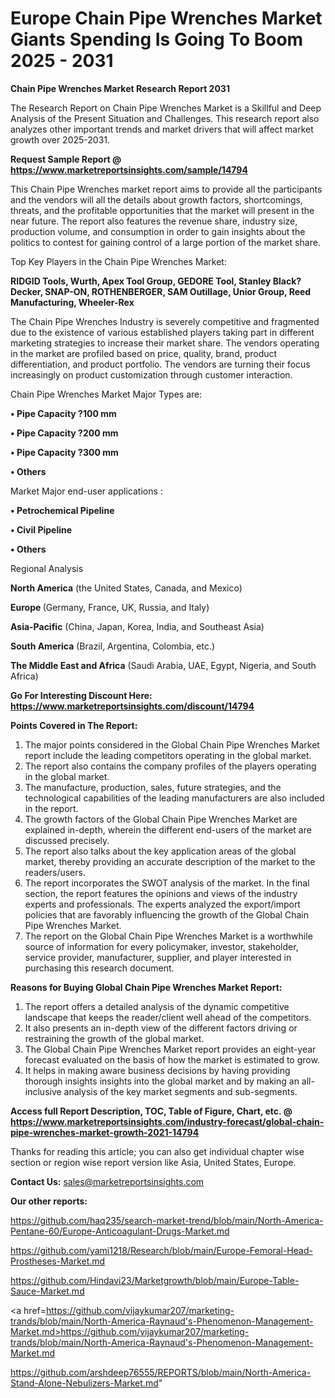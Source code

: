  # Europe Chain Pipe Wrenches Market Giants Spending Is Going To Boom 2025 - 2031

<strong>Chain Pipe Wrenches Market Research Report 2031</strong>

The Research Report on Chain Pipe Wrenches Market is a Skillful and Deep Analysis of the Present Situation and Challenges. This research report also analyzes other important trends and market drivers that will affect market growth over 2025-2031.

<strong>Request Sample Report @ <a href=https://www.marketreportsinsights.com/sample/14794>https://www.marketreportsinsights.com/sample/14794</a></strong>

This Chain Pipe Wrenches market report aims to provide all the participants and the vendors will all the details about growth factors, shortcomings, threats, and the profitable opportunities that the market will present in the near future. The report also features the revenue share, industry size, production volume, and consumption in order to gain insights about the politics to contest for gaining control of a large portion of the market share.

Top Key Players in the Chain Pipe Wrenches Market:

<strong>RIDGID Tools, Wurth, Apex Tool Group, GEDORE Tool, Stanley Black?Decker, SNAP-ON, ROTHENBERGER, SAM Outillage, Unior Group, Reed Manufacturing, Wheeler-Rex</strong>

The Chain Pipe Wrenches Industry is severely competitive and fragmented due to the existence of various established players taking part in different marketing strategies to increase their market share. The vendors operating in the market are profiled based on price, quality, brand, product differentiation, and product portfolio. The vendors are turning their focus increasingly on product customization through customer interaction.

Chain Pipe Wrenches Market Major Types are:

<strong>• Pipe Capacity ?100 mm

• Pipe Capacity ?200 mm

• Pipe Capacity ?300 mm

• Others</strong>

Market Major end-user applications :

<strong>• Petrochemical Pipeline

• Civil Pipeline

• Others</strong>

Regional Analysis

</u><strong><b>North America</b></strong> (the United States, Canada, and Mexico)

<strong><b>Europe </b></strong>(Germany, France, UK, Russia, and Italy)

<strong><b>Asia-Pacific</b></strong> (China, Japan, Korea, India, and Southeast Asia)

<strong><b>South America</b></strong> (Brazil, Argentina, Colombia, etc.)

<strong><b>The Middle East and Africa</b></strong> (Saudi Arabia, UAE, Egypt, Nigeria, and South Africa)

<strong>Go For Interesting Discount Here: <a href=https://www.marketreportsinsights.com/discount/14794>https://www.marketreportsinsights.com/discount/14794</a></strong>

<strong>Points Covered in The Report:</strong>
<ol>
  <li>The major points considered in the Global Chain Pipe Wrenches Market report include the leading competitors operating in the global market.</li>
  <li>The report also contains the company profiles of the players operating in the global market.</li>
  <li>The manufacture, production, sales, future strategies, and the technological capabilities of the leading manufacturers are also included in the report.</li>
  <li>The growth factors of the Global Chain Pipe Wrenches Market are explained in-depth, wherein the different end-users of the market are discussed precisely.</li>
  <li>The report also talks about the key application areas of the global market, thereby providing an accurate description of the market to the readers/users.</li>
  <li>The report incorporates the SWOT analysis of the market. In the final section, the report features the opinions and views of the industry experts and professionals. The experts analyzed the export/import policies that are favorably influencing the growth of the Global Chain Pipe Wrenches Market.</li>
  <li>The report on the Global Chain Pipe Wrenches Market is a worthwhile source of information for every policymaker, investor, stakeholder, service provider, manufacturer, supplier, and player interested in purchasing this research document.</li>
</ol>
<strong>Reasons for Buying Global Chain Pipe Wrenches Market Report:</strong>

<ol>
  <li>The report offers a detailed analysis of the dynamic competitive landscape that keeps the reader/client well ahead of the competitors.</li>
  <li>It also presents an in-depth view of the different factors driving or restraining the growth of the global market.</li>
  <li>The Global Chain Pipe Wrenches Market report provides an eight-year forecast evaluated on the basis of how the market is estimated to grow.</li>
  <li>It helps in making aware business decisions by having providing thorough insights insights into the global market and by making an all-inclusive analysis of the key market segments and sub-segments.</li>
</ol>
<strong>Access full Report Description, TOC, Table of Figure, Chart, etc. @ <a href=https://www.marketreportsinsights.com/industry-forecast/global-chain-pipe-wrenches-market-growth-2021-14794>https://www.marketreportsinsights.com/industry-forecast/global-chain-pipe-wrenches-market-growth-2021-14794</a></strong>


Thanks for reading this article; you can also get individual chapter wise section or region wise report version like Asia, United States, Europe.

<strong>Contact Us:</strong>
sales@marketreportsinsights.com

<strong>Our other reports:</strong>

<a href=https://github.com/haq235/search-market-trend/blob/main/North-America-Pentane-60/Europe-Anticoagulant-Drugs-Market.md>https://github.com/haq235/search-market-trend/blob/main/North-America-Pentane-60/Europe-Anticoagulant-Drugs-Market.md</a>

<a href=https://github.com/yami1218/Research/blob/main/Europe-Femoral-Head-Prostheses-Market.md>https://github.com/yami1218/Research/blob/main/Europe-Femoral-Head-Prostheses-Market.md</a>

<a href=https://github.com/Hindavi23/Marketgrowth/blob/main/Europe-Table-Sauce-Market.md>https://github.com/Hindavi23/Marketgrowth/blob/main/Europe-Table-Sauce-Market.md</a>

<a href=https://github.com/vijaykumar207/marketing-trands/blob/main/North-America-Raynaud's-Phenomenon-Management-Market.md>https://github.com/vijaykumar207/marketing-trands/blob/main/North-America-Raynaud's-Phenomenon-Management-Market.md</a>

<a href=https://github.com/arshdeep76555/REPORTS/blob/main/North-America-Stand-Alone-Nebulizers-Market.md>https://github.com/arshdeep76555/REPORTS/blob/main/North-America-Stand-Alone-Nebulizers-Market.md</a>"
